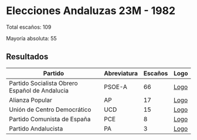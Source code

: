 # Elecciones Andaluzas 23M - 1982

Total escaños: 109

Mayoría absoluta: 55

## Resultados

| Partido | Abreviatura | Escaños | Logo |
| - | - | - | - |
| Partido Socialista Obrero Español de Andalucia | PSOE-A | 66 | [Logo](https://github.com/playzzz/Pactos/blob/master/Logos/PSOE.jpg?raw=true)
| Alianza Popular | AP | 17 | [Logo](https://github.com/playzzz/Pactos/blob/master/Logos/AP.jpg?raw=true)
| Unión de Centro Democrático | UCD | 15 | [Logo](https://github.com/playzzz/Pactos/blob/master/Logos/UCD.jpg?raw=true)
| Partido Comunista de España | PCE | 8 | [Logo](https://github.com/playzzz/Pactos/blob/master/Logos/PCE.jpg?raw=true)
| Partido Andalucista | PA | 3 | [Logo](https://github.com/playzzz/Pactos/blob/master/Logos/PA.jpg?raw=true)
